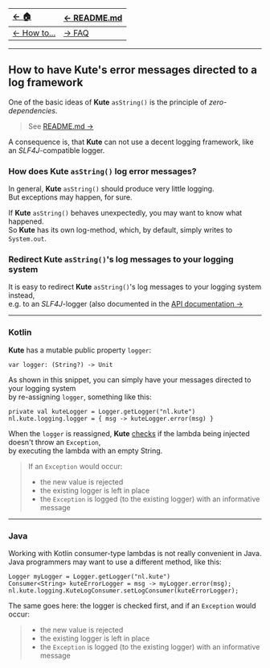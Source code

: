 | [← 🏠](../../)            | [← README.md](../../README.md) |
|:--------------------------|:-------------------------------|
| [← How to...](0-howto.md) | [→ FAQ](../../md/faq/0-faq.md) |

<hr>

## How to have Kute's error messages directed to a log framework

One of the basic ideas of **Kute** `asString()` is the principle of _zero-dependencies_.
> See [README.md →](../../README.md#basic-ideas-of-kutes-asstring)

A consequence is, that **Kute** can not use a decent logging framework, like an _SLF4J_-compatible logger.

### How does Kute `asString()` log error messages?
In general, **Kute** `asString()` should produce very little logging.<br>
But exceptions may happen, for sure.

If **Kute** `asString()` behaves unexpectedly, you may want to know what happened.<br>
So **Kute** has its own log-method, which, by default, simply writes to `System.out`.

### Redirect Kute `asString()`'s log messages to your logging system
It is easy to redirect **Kute** `asString()`'s log messages to your logging system instead,<br>
e.g. to an _SLF4J_-logger
(also documented in the [API documentation →](https://janhendrikvanheusden.github.io/Kute/kute/nl.kute.logging/logger.html)

<hr>

### Kotlin
**Kute** has a mutable public property `logger`:
```
var logger: (String?) -> Unit
```

As shown in this snippet, you can simply have your messages directed to your logging system<br>
by re-assigning `logger`, something like this:
```
private val kuteLogger = Logger.getLogger("nl.kute")
nl.kute.logging.logger = { msg -> kuteLogger.error(msg) }
```
When the `logger` is reassigned, **Kute** <u>checks</u> if the lambda being injected doesn't throw an `Exception`,<br>
by executing the lambda with an empty String.
> If an `Exception` would occur:
> * the new value is rejected
> * the existing logger is left in place
> * the `Exception` is logged (to the existing logger) with an informative message

<hr>

### Java
Working with Kotlin consumer-type lambdas is not really convenient in Java.<br>
Java programmers may want to use a different method, like this:

```
Logger myLogger = Logger.getLogger("nl.kute")
Consumer<String> kuteErrorLogger = msg -> myLogger.error(msg);
nl.kute.logging.KuteLogConsumer.setLogConsumer(kuteErrorLogger);
```

The same goes here: the logger is checked first, and if an `Exception` would occur:
> * the new value is rejected
> * the existing logger is left in place
> * the `Exception` is logged (to the existing logger) with an informative message
